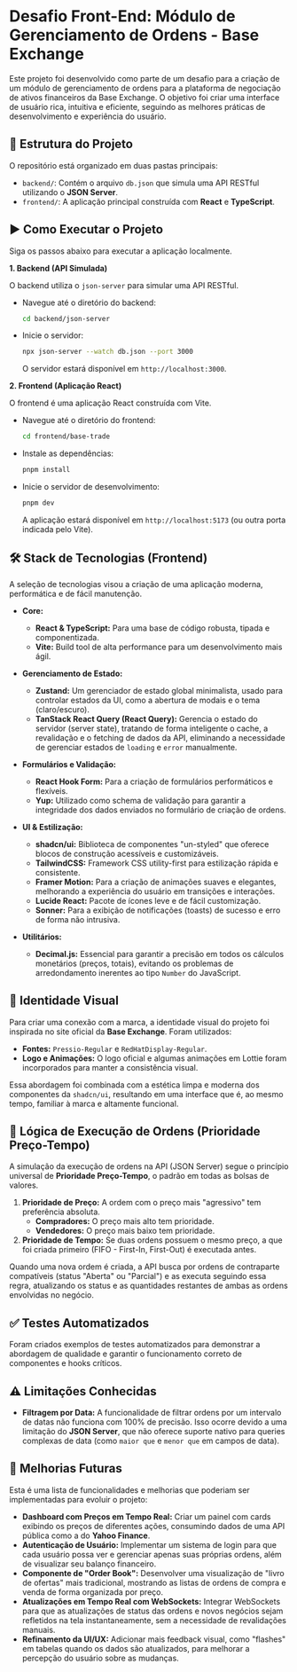 # Desafio Front-End: Módulo de Gerenciamento de Ordens - Base Exchange

Este projeto foi desenvolvido como parte de um desafio para a criação de um módulo de gerenciamento de ordens para a plataforma de negociação de ativos financeiros da Base Exchange. O objetivo foi criar uma interface de usuário rica, intuitiva e eficiente, seguindo as melhores práticas de desenvolvimento e experiência do usuário.

## 🚀 Estrutura do Projeto

O repositório está organizado em duas pastas principais:

- `backend/`: Contém o arquivo `db.json` que simula uma API RESTful utilizando o **JSON Server**.
- `frontend/`: A aplicação principal construída com **React** e **TypeScript**.

## ▶️ Como Executar o Projeto

Siga os passos abaixo para executar a aplicação localmente.

**1. Backend (API Simulada)**

O backend utiliza o `json-server` para simular uma API RESTful.

- Navegue até o diretório do backend:
  ```bash
  cd backend/json-server
  ```
- Inicie o servidor:
  ```bash
  npx json-server --watch db.json --port 3000
  ```
  O servidor estará disponível em `http://localhost:3000`.

**2. Frontend (Aplicação React)**

O frontend é uma aplicação React construída com Vite.

- Navegue até o diretório do frontend:
  ```bash
  cd frontend/base-trade
  ```
- Instale as dependências:
  ```bash
  pnpm install
  ```
- Inicie o servidor de desenvolvimento:
  ```bash
  pnpm dev
  ```
  A aplicação estará disponível em `http://localhost:5173` (ou outra porta indicada pelo Vite).

## 🛠️ Stack de Tecnologias (Frontend)

A seleção de tecnologias visou a criação de uma aplicação moderna, performática e de fácil manutenção.

- **Core:**

  - **React & TypeScript:** Para uma base de código robusta, tipada e componentizada.
  - **Vite:** Build tool de alta performance para um desenvolvimento mais ágil.

- **Gerenciamento de Estado:**

  - **Zustand:** Um gerenciador de estado global minimalista, usado para controlar estados da UI, como a abertura de modais e o tema (claro/escuro).
  - **TanStack React Query (React Query):** Gerencia o estado do servidor (server state), tratando de forma inteligente o cache, a revalidação e o fetching de dados da API, eliminando a necessidade de gerenciar estados de `loading` e `error` manualmente.

- **Formulários e Validação:**

  - **React Hook Form:** Para a criação de formulários performáticos e flexíveis.
  - **Yup:** Utilizado como schema de validação para garantir a integridade dos dados enviados no formulário de criação de ordens.

- **UI & Estilização:**

  - **shadcn/ui:** Biblioteca de componentes "un-styled" que oferece blocos de construção acessíveis e customizáveis.
  - **TailwindCSS:** Framework CSS utility-first para estilização rápida e consistente.
  - **Framer Motion:** Para a criação de animações suaves e elegantes, melhorando a experiência do usuário em transições e interações.
  - **Lucide React:** Pacote de ícones leve e de fácil customização.
  - **Sonner:** Para a exibição de notificações (toasts) de sucesso e erro de forma não intrusiva.

- **Utilitários:**
  - **Decimal.js:** Essencial para garantir a precisão em todos os cálculos monetários (preços, totais), evitando os problemas de arredondamento inerentes ao tipo `Number` do JavaScript.

## 🎨 Identidade Visual

Para criar uma conexão com a marca, a identidade visual do projeto foi inspirada no site oficial da **Base Exchange**. Foram utilizados:

- **Fontes:** `Pressio-Regular` e `RedHatDisplay-Regular`.
- **Logo e Animações:** O logo oficial e algumas animações em Lottie foram incorporados para manter a consistência visual.

Essa abordagem foi combinada com a estética limpa e moderna dos componentes da `shadcn/ui`, resultando em uma interface que é, ao mesmo tempo, familiar à marca e altamente funcional.

## 🧠 Lógica de Execução de Ordens (Prioridade Preço-Tempo)

A simulação da execução de ordens na API (JSON Server) segue o princípio universal de **Prioridade Preço-Tempo**, o padrão em todas as bolsas de valores.

1.  **Prioridade de Preço:** A ordem com o preço mais "agressivo" tem preferência absoluta.
    - **Compradores:** O preço mais alto tem prioridade.
    - **Vendedores:** O preço mais baixo tem prioridade.
2.  **Prioridade de Tempo:** Se duas ordens possuem o mesmo preço, a que foi criada primeiro (FIFO - First-In, First-Out) é executada antes.

Quando uma nova ordem é criada, a API busca por ordens de contraparte compatíveis (status "Aberta" ou "Parcial") e as executa seguindo essa regra, atualizando os status e as quantidades restantes de ambas as ordens envolvidas no negócio.

## ✅ Testes Automatizados

Foram criados exemplos de testes automatizados para demonstrar a abordagem de qualidade e garantir o funcionamento correto de componentes e hooks críticos.

## ⚠️ Limitações Conhecidas

- **Filtragem por Data:** A funcionalidade de filtrar ordens por um intervalo de datas não funciona com 100% de precisão. Isso ocorre devido a uma limitação do **JSON Server**, que não oferece suporte nativo para queries complexas de data (como `maior que` e `menor que` em campos de data).

## 🔮 Melhorias Futuras

Esta é uma lista de funcionalidades e melhorias que poderiam ser implementadas para evoluir o projeto:

- **Dashboard com Preços em Tempo Real:** Criar um painel com cards exibindo os preços de diferentes ações, consumindo dados de uma API pública como a do **Yahoo Finance**.
- **Autenticação de Usuário:** Implementar um sistema de login para que cada usuário possa ver e gerenciar apenas suas próprias ordens, além de visualizar seu balanço financeiro.
- **Componente de "Order Book":** Desenvolver uma visualização de "livro de ofertas" mais tradicional, mostrando as listas de ordens de compra e venda de forma organizada por preço.
- **Atualizações em Tempo Real com WebSockets:** Integrar WebSockets para que as atualizações de status das ordens e novos negócios sejam refletidos na tela instantaneamente, sem a necessidade de revalidações manuais.
- **Refinamento da UI/UX:** Adicionar mais feedback visual, como "flashes" em tabelas quando os dados são atualizados, para melhorar a percepção do usuário sobre as mudanças.
